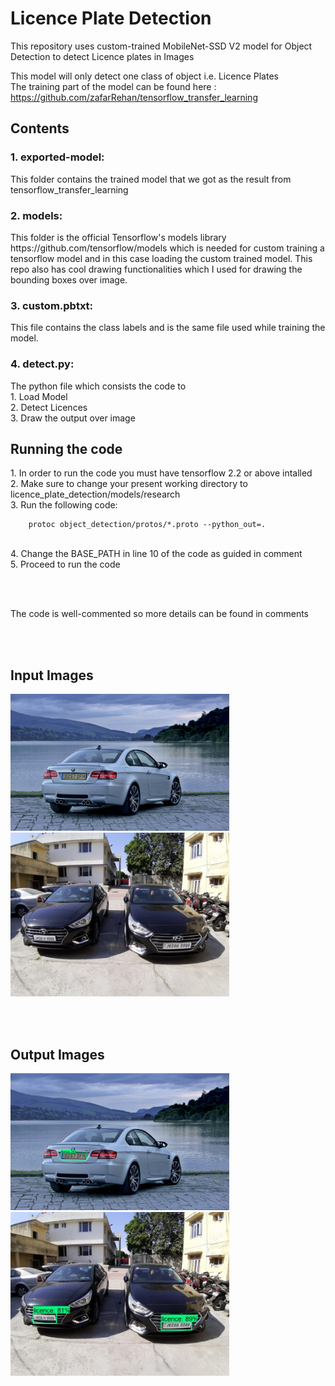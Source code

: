 # Licence Plate Detection

This repository uses custom-trained MobileNet-SSD V2 model for Object Detection to detect Licence plates in Images

This model will only detect one class of object i.e. Licence Plates </br>
The training part of the model can be found here : https://github.com/zafarRehan/tensorflow_transfer_learning

<h2>Contents</h2>

<h3>1. exported-model:</h3> 
This folder contains the trained model that we got as the result from <a src="https://github.com/zafarRehan/tensorflow_transfer_learning">tensorflow_transfer_learning</a>

<h3>2. models:</h3> 
This folder is the official Tensorflow's models library https://github.com/tensorflow/models which is needed for custom training a tensorflow model and in this case loading the custom trained model. This repo also has cool drawing functionalities which I used for drawing the bounding boxes over image.

<h3>3. custom.pbtxt:</h3>         
This file contains the class labels and is the same file used while training the model. 

<h3>4. detect.py:</h3>       
The python file which consists the code to</br>
1. Load Model</br>
2. Detect Licences</br>
3. Draw the output over image 

<h2>Running the code</h2>
1. In order to run the code you must have tensorflow 2.2 or above intalled </br>
2. Make sure to change your present working directory to licence_plate_detection/models/research</br>
3. Run the following code:</br>

        
        protoc object_detection/protos/*.proto --python_out=.
</br>
4. Change the BASE_PATH in line 10 of the code as guided in comment </br>
5. Proceed to run the code

</br></br>

The code is well-commented so more details can be found in comments

</br></br>

<h2>Input Images</h2>
<p>
<img src="/test1.jpg" width=350>  <img src="/test2.jpg" width=350>
</p>

</br></br>

<h2>Output Images</h2>
<p>
<img src="/test1_output.jpg" width=350>  <img src="/test2_output.jpg" width=350>
</p>

